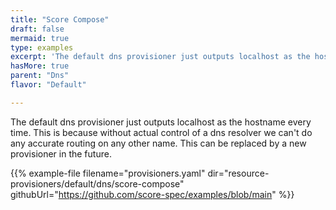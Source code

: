 ```yaml
---
title: "Score Compose"
draft: false
mermaid: true
type: examples
excerpt: 'The default dns provisioner just outputs localhost as the hostname every time. This is because without actual control of a dns resolver we can&#39;t do any accurate routing on any other name. This can be replaced by a new provisioner in the future.'
hasMore: true
parent: "Dns"
flavor: "Default"

---
```


The default dns provisioner just outputs localhost as the hostname every time. This is because without actual control of a dns resolver we can't do any accurate routing on any other name. This can be replaced by a new provisioner in the future.

{{% example-file filename="provisioners.yaml" dir="resource-provisioners/default/dns/score-compose" githubUrl="https://github.com/score-spec/examples/blob/main" %}}
